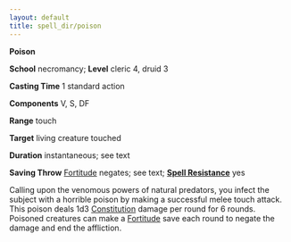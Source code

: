 ```yaml
---
layout: default
title: spell_dir/poison
---
```

 **Poison**

**School** necromancy; **Level** cleric 4, druid 3

**Casting Time** 1 standard action

**Components** V, S, DF

**Range** touch

**Target** living creature touched

**Duration** instantaneous; see text

**Saving Throw** [Fortitude](../combat#_fortitude) negates; see text; **[Spell Resistance](../glossary#_spell-resistance)** yes

Calling upon the venomous powers of natural predators, you infect the subject with a horrible poison by making a successful melee touch attack. This poison deals 1d3 [Constitution](../gettingStarted#_constitution) damage per round for 6 rounds. Poisoned creatures can make a [Fortitude](../combat#_fortitude) save each round to negate the damage and end the affliction.

